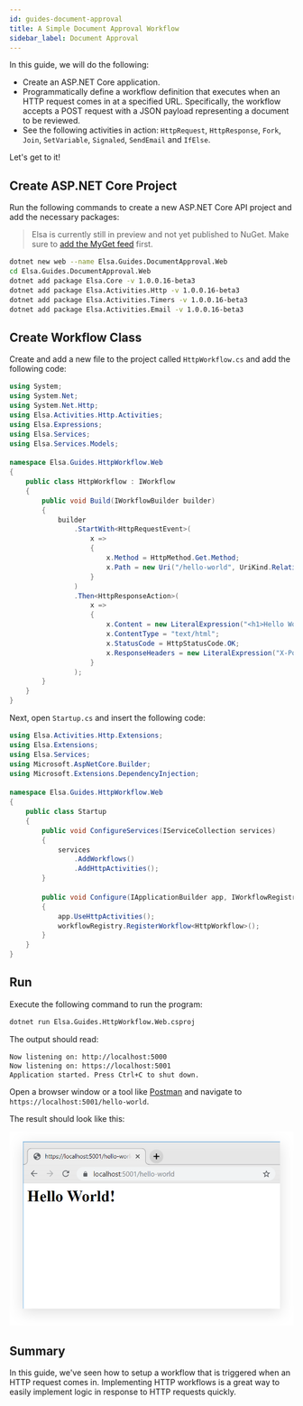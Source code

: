```yaml
---
id: guides-document-approval
title: A Simple Document Approval Workflow 
sidebar_label: Document Approval
---
```


In this guide, we will do the following:

* Create an ASP.NET Core application.
* Programmatically define a workflow definition that executes when an HTTP request comes in at a specified URL. Specifically, the workflow accepts a POST request with a JSON payload representing a document to be reviewed.
* See the following activities in action: `HttpRequest`, `HttpResponse`, `Fork`, `Join`, `SetVariable`, `Signaled`, `SendEmail` and `IfElse`.  

Let's get to it!   

## Create ASP.NET Core Project

Run the following commands to create a new ASP.NET Core API project and add the necessary packages:

> Elsa is currently still in preview and not yet published to NuGet. Make sure to [add the MyGet feed](./installing-preview-feed.md) first.

```bash
dotnet new web --name Elsa.Guides.DocumentApproval.Web
cd Elsa.Guides.DocumentApproval.Web
dotnet add package Elsa.Core -v 1.0.0.16-beta3
dotnet add package Elsa.Activities.Http -v 1.0.0.16-beta3
dotnet add package Elsa.Activities.Timers -v 1.0.0.16-beta3
dotnet add package Elsa.Activities.Email -v 1.0.0.16-beta3
```

## Create Workflow Class

Create and add a new file to the project called `HttpWorkflow.cs` and add the following code:

```csharp
using System;
using System.Net;
using System.Net.Http;
using Elsa.Activities.Http.Activities;
using Elsa.Expressions;
using Elsa.Services;
using Elsa.Services.Models;

namespace Elsa.Guides.HttpWorkflow.Web
{
    public class HttpWorkflow : IWorkflow
    {
        public void Build(IWorkflowBuilder builder)
        {
            builder
                .StartWith<HttpRequestEvent>(
                    x =>
                    {
                        x.Method = HttpMethod.Get.Method;
                        x.Path = new Uri("/hello-world", UriKind.Relative);
                    }
                )
                .Then<HttpResponseAction>(
                    x =>
                    {
                        x.Content = new LiteralExpression("<h1>Hello World!</h1>");
                        x.ContentType = "text/html";
                        x.StatusCode = HttpStatusCode.OK;
                        x.ResponseHeaders = new LiteralExpression("X-Powered-By=Elsa Workflows");
                    }
                );
        }
    }
}
```

Next, open `Startup.cs` and insert the following code:

```csharp
using Elsa.Activities.Http.Extensions;
using Elsa.Extensions;
using Elsa.Services;
using Microsoft.AspNetCore.Builder;
using Microsoft.Extensions.DependencyInjection;

namespace Elsa.Guides.HttpWorkflow.Web
{
    public class Startup
    {
        public void ConfigureServices(IServiceCollection services)
        {
            services
                .AddWorkflows()
                .AddHttpActivities();
        }

        public void Configure(IApplicationBuilder app, IWorkflowRegistry workflowRegistry)
        {
            app.UseHttpActivities();
            workflowRegistry.RegisterWorkflow<HttpWorkflow>();
        }
    }
}
``` 

## Run

Execute the following command to run the program: 

```bash
dotnet run Elsa.Guides.HttpWorkflow.Web.csproj
```

The output should read: 

```text
Now listening on: http://localhost:5000
Now listening on: https://localhost:5001
Application started. Press Ctrl+C to shut down.
```

Open a browser window or a tool like [Postman](https://www.getpostman.com/) and navigate to `https://localhost:5001/hello-world`.

The result should look like this:

![](./assets/guides-http-workflow-figure-1.png)

## Summary

In this guide, we've seen how to setup a workflow that is triggered when an HTTP request comes in.
Implementing HTTP workflows is a great way to easily implement logic in response to HTTP requests quickly. 
